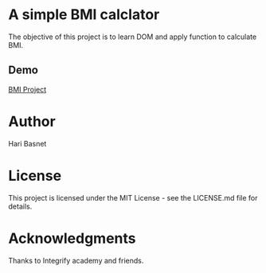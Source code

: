 # A simple BMI calclator

The objective of this project is to learn DOM and apply function to calculate BMI.

## Demo

[BMI Project](https://hari-basnet.github.io/project-bmi/)

# Author

Hari Basnet

# License

This project is licensed under the MIT License - see the LICENSE.md file for details.

# Acknowledgments

Thanks to Integrify academy and friends.
